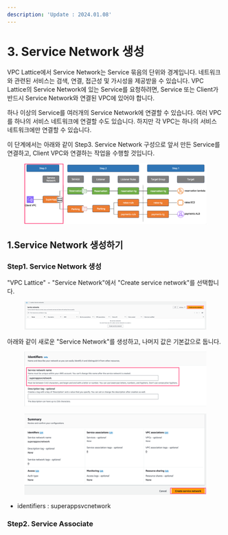 ```yaml
---
description: 'Update : 2024.01.08'
---
```


# 3. Service Network 생성

VPC Lattice에서 Service Network는 Service 묶음의 단위와 경계입니다. 네트워크와 관련된 서비스는 검색, 연결, 접근성 및 가시성을 제공받을 수 있습니다. VPC Lattice의 Service Network에 있는 Service를 요청하려면, Service 또는 Client가 반드시 Service Network와 연결된 VPC에 있어야 합니다.

하나 이상의 Service를 여러개의 Service Network에 연결할 수 있습니다. 여러 VPC를 하나의 서비스 네트워크에 연결할 수도 있습니다. 하지만 각 VPC는 하나의 서비스 네트워크에만 연결할 수 있습니다.

이 단계에서는 아래와 같이 Step3. Service Network 구성으로 앞서 만든 Service를 연결하고, Client VPC와 연결하는 작업을 수행할 것입니다.

<figure><img src="../.gitbook/assets/image (22).png" alt=""><figcaption></figcaption></figure>

## 1.Service Network 생성하기

### Step1. Service Network 생성

"VPC Lattice" - "Service Network"에서 "Create service network"를 선택합니다.

<figure><img src="../.gitbook/assets/image (2).png" alt=""><figcaption></figcaption></figure>

아래와 같이 새로운 "Service Network"를 생성하고, 나머지 값은 기본값으로 둡니다.

<figure><img src="../.gitbook/assets/image (23).png" alt=""><figcaption></figcaption></figure>

<figure><img src="../.gitbook/assets/image (24).png" alt=""><figcaption></figcaption></figure>

* identifiers : superappsvcnetwork

### Step2. Service Associate

